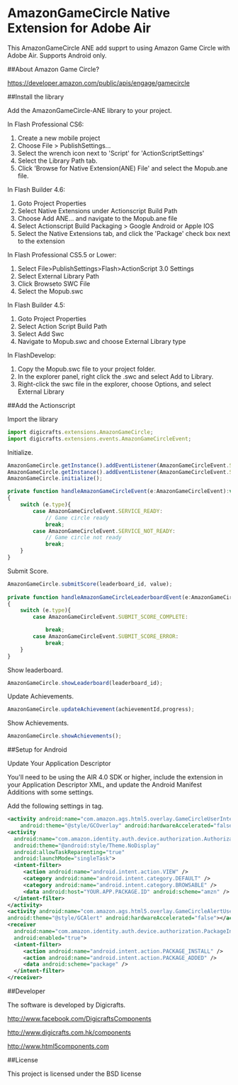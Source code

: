 AmazonGameCircle Native Extension for Adobe Air
=========

This AmazonGameCircle ANE add supprt to using Amazon Game Circle with Adobe Air. Supports Android only.

##About Amazon Game Circle?

https://developer.amazon.com/public/apis/engage/gamecircle

##Install the library

Add the AmazonGameCircle-ANE library to your project.

In Flash Professional CS6:

  1. Create a new mobile project
  2. Choose File > PublishSettings... 
  3. Select the wrench icon next to 'Script' for 'ActionScriptSettings' 
  4. Select the Library Path tab. 
  5. Click 'Browse for Native Extension(ANE) File' and select the Mopub.ane file. 

In Flash Builder 4.6:

  1. Goto Project Properties
  2. Select Native Extensions under Actionscript Build Path
  3. Choose Add ANE... and navigate to the Mopub.ane file 
  4. Select Actionscript Build Packaging > Google Android or Apple IOS
  5. Select the Native Extensions tab, and click the 'Package' check box next to the extension

In Flash Professional CS5.5 or Lower:

  1. Select File>PublishSettings>Flash>ActionScript 3.0 Settings 
  2. Select External Library Path
  3. Click Browseto SWC File
  4. Select the Mopub.swc

In Flash Builder 4.5:

  1. Goto Project Properties
  2. Select Action Script Build Path
  3. Select Add Swc
  4. Navigate to Mopub.swc and choose External Library type

In FlashDevelop:

  1. Copy the Mopub.swc file to your project folder.
  2. In the explorer panel, right click the .swc and select Add to Library.
  3. Right-click the swc file in the explorer, choose Options, and select External Library

##Add the Actionscript

Import the library

```javascript
import digicrafts.extensions.AmazonGameCircle;
import digicrafts.extensions.events.AmazonGameCircleEvent;
```

Initialize.

```javascript
AmazonGameCircle.getInstance().addEventListener(AmazonGameCircleEvent.SERVICE_READY, handleAmazonGameCircleEvent);
AmazonGameCircle.getInstance().addEventListener(AmazonGameCircleEvent.SERVICE_NOT_READY, handleAmazonGameCircleEvent);
AmazonGameCircle.initialize();

private function handleAmazonGameCircleEvent(e:AmazonGameCircleEvent):void
{
    switch (e.type){
        case AmazonGameCircleEvent.SERVICE_READY:
            // Game circle ready           
            break;
        case AmazonGameCircleEvent.SERVICE_NOT_READY:
            // Game circle not ready
            break;
    }
}
```

Submit Score. 

```javascript
AmazonGameCircle.submitScore(leaderboard_id, value);
  
private function handleAmazonGameCircleLeaderboardEvent(e:AmazonGameCircleEvent):void
{
    switch (e.type){
        case AmazonGameCircleEvent.SUBMIT_SCORE_COMPLETE:

            break;
        case AmazonGameCircleEvent.SUBMIT_SCORE_ERROR:
            break;
    }
}  
```

Show leaderboard.

```javascript
AmazonGameCircle.showLeaderboard(leaderboard_id);
```

Update Achievements.

```javascript
AmazonGameCircle.updateAchievement(achievementId,progress);
```

Show Achievements.

```javascript
AmazonGameCircle.showAchievements();
```

##Setup for Android

Update Your Application Descriptor

You'll need to be using the AIR 4.0 SDK or higher, include the extension in your Application Descriptor XML, and update the Android Manifest Additions with some settings.

Add the following settings in <application> tag.

```xml
<activity android:name="com.amazon.ags.html5.overlay.GameCircleUserInterface"
    android:theme="@style/GCOverlay" android:hardwareAccelerated="false"></activity>
<activity
  android:name="com.amazon.identity.auth.device.authorization.AuthorizationActivity"
  android:theme="@android:style/Theme.NoDisplay"
  android:allowTaskReparenting="true"
  android:launchMode="singleTask">
  <intent-filter>
     <action android:name="android.intent.action.VIEW" />
     <category android:name="android.intent.category.DEFAULT" />
     <category android:name="android.intent.category.BROWSABLE" />
     <data android:host="YOUR.APP.PACKAGE.ID" android:scheme="amzn" />
  </intent-filter>
</activity>
<activity android:name="com.amazon.ags.html5.overlay.GameCircleAlertUserInterface"
android:theme="@style/GCAlert" android:hardwareAccelerated="false"></activity>
<receiver
  android:name="com.amazon.identity.auth.device.authorization.PackageIntentReceiver"
  android:enabled="true">
  <intent-filter>
     <action android:name="android.intent.action.PACKAGE_INSTALL" />
     <action android:name="android.intent.action.PACKAGE_ADDED" />
     <data android:scheme="package" />
  </intent-filter>
</receiver>
```

##Developer

The software is developed by Digicrafts.

http://www.facebook.com/DigicraftsComponents

http://www.digicrafts.com.hk/components

http://www.html5components.com

##License

This project is licensed under the BSD license
